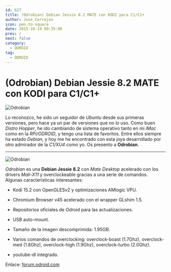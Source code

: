 ```yaml
---
id: 627
title: (Odrobian) Debian Jessie 8.2 MATE con KODI para C1/C1+
author: Jose Cerrejon
icon: pen-to-square
date: 2015-10-19 09:35:00
prev: /
next: false
category:
  - ODROID
tag:
  - ODROID
---
```


# (Odrobian) Debian Jessie 8.2 MATE con KODI para C1/C1+

![Odrobian](/images/2015/10/odrobian_02.png)

Lo reconozco, he sido un seguidor de *Ubuntu* desde sus primeras versiones, pero hace ya un par de versiones que no lo uso. Como buen *Distro Hopper*, he ido cambiando de sistema operativo tanto en mi *iMac* como en la *RPi/ODROID*, y tengo una lista de favoritos. Entre ellos siempre ha estado *Debian*, y hoy me he encontrado con esta joya desarrollado por otro admirador de la *C1/XU4* como yo. Os presento a **Odrobian**.

- - -
![Odrobian](/images/2015/10/odrobian_01.png)

*Odrobian* es una **Debian Jessie 8.2** con *Mate Desktop* acelerado con los drivers *Mali-X11* y overclockeable gracias a una serie de comandos. Algunas características interesantes:

* Kodi 15.2 con OpenGLESv2 y optimizaciones AMlogic VPU.

* Chromium Browser v45 acelerado con el wrapper GLshim 1.5.

* Repositorios oficiales de Odroid para las actualizaciones.

* USB auto-mount.

* Tamaño de la imagen descomprimida: 1.95GB.

* Varios comandos de overclocking: overclock-boast (1.7Ghz), overclock-med (1.8Ghz), overclock-high (1.9Ghz), overclock-turbo (2.0Ghz).

* youtube-dl integrado.

Enlace: [forum.odroid.com](http://forum.odroid.com/viewtopic.php?f=114&t=16520)